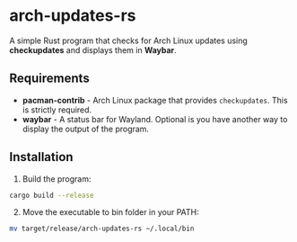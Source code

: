 # arch-updates-rs

A simple Rust program that checks for Arch Linux updates using **checkupdates** and displays them in **Waybar**.

## Requirements

- **pacman-contrib** - Arch Linux package that provides `checkupdates`. This is strictly required.
- **waybar** - A status bar for Wayland. Optional is you have another way to display the output of the program.

## Installation

1. Build the program:

```bash
cargo build --release
```

2. Move the executable to bin folder in your PATH:

```bash
mv target/release/arch-updates-rs ~/.local/bin
```
